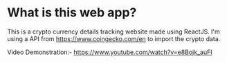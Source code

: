 # What is this web app?
This is a crypto currency details tracking website made using ReactJS. I'm using a API from https://www.coingecko.com/en to import the crypto data.

Video Demonstration:- https://www.youtube.com/watch?v=e8Bojk_auFI
